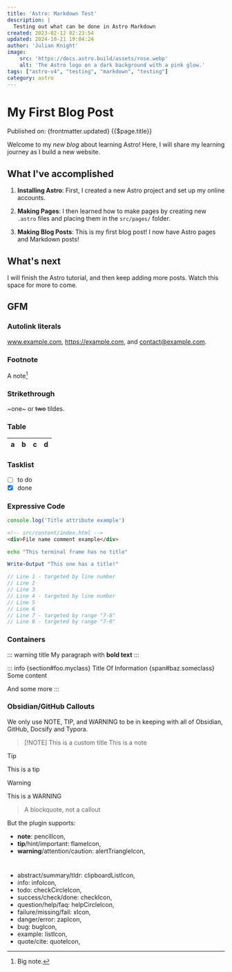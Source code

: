 ```yaml
---
title: 'Astro: Markdown Test'
description: |
  Testing out what can be done in Astro Markdown
created: 2023-02-12 02:23:54
updated: 2024-10-21 19:04:24
author: 'Julian Knight'
image:
    src: 'https://docs.astro.build/assets/rose.webp'
    alt: 'The Astro logo on a dark background with a pink glow.'
tags: ["astro-v4", "testing", "markdown", "testing"]
category: astro
---
```

# My First Blog Post

Published on: {frontmatter.updated}
{{$page.title}}

Welcome to my _new blog_ about learning Astro! Here, I will share my learning journey as I build a new website.

## What I've accomplished

1. **Installing Astro**: First, I created a new Astro project and set up my online accounts.

2. **Making Pages**: I then learned how to make pages by creating new `.astro` files and placing them in the `src/pages/` folder.

3. **Making Blog Posts**: This is my first blog post! I now have Astro pages and Markdown posts!

## What's next

I will finish the Astro tutorial, and then keep adding more posts. Watch this space for more to come.

## GFM

### Autolink literals

www.example.com, https://example.com, and contact@example.com.

### Footnote

A note[^1]

[^1]: Big note.

### Strikethrough

~one~ or ~~two~~ tildes.

### Table

| a | b  |  c |  d  |
| - | :- | -: | :-: |

### Tasklist

* [ ] to do
* [x] done

### Expressive Code

```js title="my-test-file.js"
console.log('Title attribute example')
```

```html
<!-- src/content/index.html -->
<div>File name comment example</div>
```

```bash
echo "This terminal frame has no title"
```

```powershell title="PowerShell terminal example"
Write-Output "This one has a title!"
```

```js {1, 4, 7-8}
// Line 1 - targeted by line number
// Line 2
// Line 3
// Line 4 - targeted by line number
// Line 5
// Line 6
// Line 7 - targeted by range "7-8"
// Line 8 - targeted by range "7-8"
```


### Containers

::: warning title
My paragraph with **bold text**
:::

::: info {section#foo.myclass} Title Of Information {span#baz.someclass}
Some content

And some more
:::

### Obsidian/GitHub Callouts

We only use NOTE, TIP, and WARNING to be in keeping with all of Obsidian, GitHub, Docsify and Typora.

> [!NOTE] This is a custom title
> This is a note

> [!TIP]
> This is a tip

> [!WARNING]
> This is a WARNING

> A blockquote, not a callout

But the plugin supports:

* **note**: pencilIcon,
* **tip**/hint/important: flameIcon,
* **warning**/attention/caution: alertTriangleIcon,

#

* abstract/summary/tldr: clipboardListIcon,
* info: infoIcon,
* todo: checkCircleIcon,
* success/check/done: checkIcon,
* question/help/faq: helpCircleIcon,
* failure/missing/fail: xIcon,
* danger/error: zapIcon,
* bug: bugIcon,
* example: listIcon,
* quote/cite: quoteIcon,
